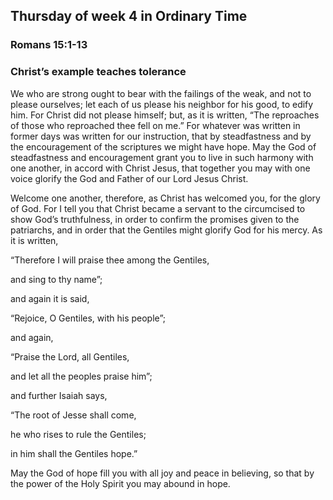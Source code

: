 ## Thursday of week 4 in Ordinary Time

### Romans 15:1-13

### Christ’s example teaches tolerance

We who are strong ought to bear with the failings of the weak, and not to please ourselves; let each of us please his neighbor for his good, to edify him. For Christ did not please himself; but, as it is written, “The reproaches of those who reproached thee fell on me.” For whatever was written in former days was written for our instruction, that by steadfastness and by the encouragement of the scriptures we might have hope. May the God of steadfastness and encouragement grant you to live in such harmony with one another, in accord with Christ Jesus, that together you may with one voice glorify the God and Father of our Lord Jesus Christ.

Welcome one another, therefore, as Christ has welcomed you, for the glory of God. For I tell you that Christ became a servant to the circumcised to show God’s truthfulness, in order to confirm the promises given to the patriarchs, and in order that the Gentiles might glorify God for his mercy. As it is written,

“Therefore I will praise thee among the Gentiles,

and sing to thy name”;

and again it is said,

“Rejoice, O Gentiles, with his people”;

and again,

“Praise the Lord, all Gentiles,

and let all the peoples praise him”;

and further Isaiah says,

“The root of Jesse shall come,

he who rises to rule the Gentiles;

in him shall the Gentiles hope.”

May the God of hope fill you with all joy and peace in believing, so that by the power of the Holy Spirit you may abound in hope.